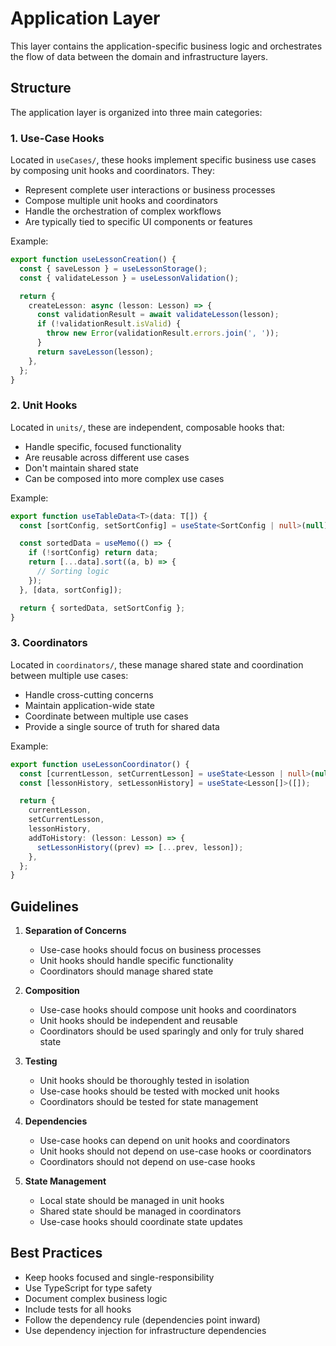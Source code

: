 # Application Layer

This layer contains the application-specific business logic and orchestrates the flow of data between the domain and infrastructure layers.

## Structure

The application layer is organized into three main categories:

### 1. Use-Case Hooks

Located in `useCases/`, these hooks implement specific business use cases by composing unit hooks and coordinators. They:

- Represent complete user interactions or business processes
- Compose multiple unit hooks and coordinators
- Handle the orchestration of complex workflows
- Are typically tied to specific UI components or features

Example:

```typescript
export function useLessonCreation() {
  const { saveLesson } = useLessonStorage();
  const { validateLesson } = useLessonValidation();

  return {
    createLesson: async (lesson: Lesson) => {
      const validationResult = await validateLesson(lesson);
      if (!validationResult.isValid) {
        throw new Error(validationResult.errors.join(', '));
      }
      return saveLesson(lesson);
    },
  };
}
```

### 2. Unit Hooks

Located in `units/`, these are independent, composable hooks that:

- Handle specific, focused functionality
- Are reusable across different use cases
- Don't maintain shared state
- Can be composed into more complex use cases

Example:

```typescript
export function useTableData<T>(data: T[]) {
  const [sortConfig, setSortConfig] = useState<SortConfig | null>(null);

  const sortedData = useMemo(() => {
    if (!sortConfig) return data;
    return [...data].sort((a, b) => {
      // Sorting logic
    });
  }, [data, sortConfig]);

  return { sortedData, setSortConfig };
}
```

### 3. Coordinators

Located in `coordinators/`, these manage shared state and coordination between multiple use cases:

- Handle cross-cutting concerns
- Maintain application-wide state
- Coordinate between multiple use cases
- Provide a single source of truth for shared data

Example:

```typescript
export function useLessonCoordinator() {
  const [currentLesson, setCurrentLesson] = useState<Lesson | null>(null);
  const [lessonHistory, setLessonHistory] = useState<Lesson[]>([]);

  return {
    currentLesson,
    setCurrentLesson,
    lessonHistory,
    addToHistory: (lesson: Lesson) => {
      setLessonHistory((prev) => [...prev, lesson]);
    },
  };
}
```

## Guidelines

1. **Separation of Concerns**

   - Use-case hooks should focus on business processes
   - Unit hooks should handle specific functionality
   - Coordinators should manage shared state

2. **Composition**

   - Use-case hooks should compose unit hooks and coordinators
   - Unit hooks should be independent and reusable
   - Coordinators should be used sparingly and only for truly shared state

3. **Testing**

   - Unit hooks should be thoroughly tested in isolation
   - Use-case hooks should be tested with mocked unit hooks
   - Coordinators should be tested for state management

4. **Dependencies**

   - Use-case hooks can depend on unit hooks and coordinators
   - Unit hooks should not depend on use-case hooks or coordinators
   - Coordinators should not depend on use-case hooks

5. **State Management**
   - Local state should be managed in unit hooks
   - Shared state should be managed in coordinators
   - Use-case hooks should coordinate state updates

## Best Practices

- Keep hooks focused and single-responsibility
- Use TypeScript for type safety
- Document complex business logic
- Include tests for all hooks
- Follow the dependency rule (dependencies point inward)
- Use dependency injection for infrastructure dependencies
